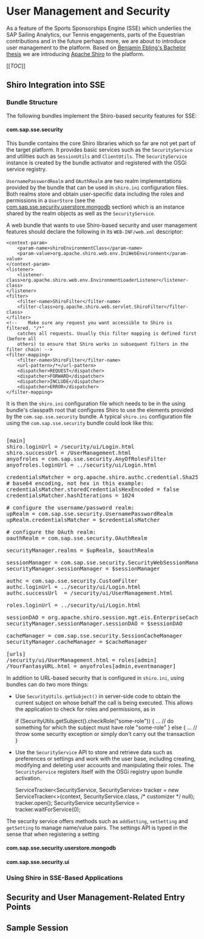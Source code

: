 # User Management and Security

As a feature of the Sports Sponsorships Engine (SSE) which underlies the SAP Sailing Analytics, our Tennis engagements, parts of the Equestrian contributions and in the future perhaps more, we are about to introduce user management to the platform. Based on [Benjamin Ebling's Bachelor thesis](/doc/theses/20140915_Ebling_Authentication_and_Authorization_for_SAP_Sailing_Analytics.pdf) we are introducing [Apache Shiro](http://shiro.apache.org) to the platform.

[[_TOC_]]

## Shiro Integration into SSE

### Bundle Structure

The following bundles implement the Shiro-based security features for SSE:

#### com.sap.sse.security

This bundle contains the core Shiro libraries which so far are not yet part of the target platform. It provides basic services such as the `SecurityService` and utilities such as `SessionUtils` and `ClientUtils`. The `SecurityService` instance is created by the bundle activator and registered with the OSGi service registry.

`UsernamePasswordRealm` and `OAuthRealm` are two realm implementations provided by the bundle that can be used in `shiro.ini` configuration files. Both realms store and obtain user-specific data including the roles and permissions in a `UserStore` (see the [com.sap.sse.security.userstore.mongodb](/wiki/usermanagement#com.sap.sse.security.userstore.mongodb) section) which is an instance shared by the realm objects as well as the `SecurityService`.

A web bundle that wants to use Shiro-based security and user management features should declare the following in its `WEB-INF/web.xml` descriptor:

	<context-param>
		<param-name>shiroEnvironmentClass</param-name>
		<param-value>org.apache.shiro.web.env.IniWebEnvironment</param-value>
	</context-param>
	<listener>
		<listener-class>org.apache.shiro.web.env.EnvironmentLoaderListener</listener-class>
	</listener>
	<filter>
		<filter-name>ShiroFilter</filter-name>
		<filter-class>org.apache.shiro.web.servlet.ShiroFilter</filter-class>
	</filter>
	<!--	Make sure any request you want accessible to Shiro is filtered. "/*" 
		catches all requests. Usually this filter mapping is defined first (before all 
		others) to ensure that Shiro works in subsequent filters in the filter chain: -->
	<filter-mapping>
		<filter-name>ShiroFilter</filter-name>
		<url-pattern>/*</url-pattern>
		<dispatcher>REQUEST</dispatcher>
		<dispatcher>FORWARD</dispatcher>
		<dispatcher>INCLUDE</dispatcher>
		<dispatcher>ERROR</dispatcher>
	</filter-mapping>

It is then the `shiro.ini` configuration file which needs to be in the using bundle's classpath root that configures Shiro to use the elements provided by the `com.sap.sse.security` bundle. A typical `shiro.ini` configuration file using the `com.sap.sse.security` bundle could look like this:
<pre>

[main]
shiro.loginUrl = /security/ui/Login.html
shiro.successUrl = /UserManagement.html
anyofroles = com.sap.sse.security.AnyOfRolesFilter
anyofroles.loginUrl = ../security/ui/Login.html

credentialsMatcher = org.apache.shiro.authc.credential.Sha256CredentialsMatcher
# base64 encoding, not hex in this example:
credentialsMatcher.storedCredentialsHexEncoded = false
credentialsMatcher.hashIterations = 1024

# configure the username/password realm:
upRealm = com.sap.sse.security.UsernamePasswordRealm
upRealm.credentialsMatcher = $credentialsMatcher

# configure the OAuth realm:
oauthRealm = com.sap.sse.security.OAuthRealm

securityManager.realms = $upRealm, $oauthRealm

sessionManager = com.sap.sse.security.SecurityWebSessionManager
securityManager.sessionManager = $sessionManager

authc = com.sap.sse.security.CustomFilter
authc.loginUrl = ../security/ui/Login.html
authc.successUrl  = /security/ui/UserManagement.html

roles.loginUrl = ../security/ui/Login.html

sessionDAO = org.apache.shiro.session.mgt.eis.EnterpriseCacheSessionDAO
securityManager.sessionManager.sessionDAO = $sessionDAO

cacheManager = com.sap.sse.security.SessionCacheManager
securityManager.cacheManager = $cacheManager

[urls]
/security/ui/UserManagement.html = roles[admin]
/YourFantasyURL.html = anyofroles[admin,eventmanager]
</pre>

In addition to URL-based security that is configured in `shiro.ini`, using bundles can do two more things:

* Use `SecurityUtils.getSubject()` in server-side code to obtain the current subject on whose behalf the call is being executed. This allows the application to check for roles and permissions, as in

    if (SecurityUtils.getSubject().checkRole("some-role")) {
        ... // do something for which the subject must have role "some-role"
    } else {
        ... // throw some security exception or simply don't carry out the transaction
    }

* Use the `SecurityService` API to store and retrieve data such as preferences or settings and work with the user base, including creating, modifying and deleting user accounts and manipulating their roles. The `SecurityService` registers itself with the OSGi registry upon bundle activation. 

    ServiceTracker<SecurityService, SecurityService> tracker = new ServiceTracker<>(context, SecurityService.class, /* customizer */ null);
    tracker.open();
    SecurityService securityService = tracker.waitForService(0);

The security service offers methods such as `addSetting`, `setSetting` and `getSetting` to manage name/value pairs. The settings API is typed in the sense that when registering a setting 

#### com.sap.sse.security.userstore.mongodb
#### com.sap.sse.security.ui


### Using Shiro in SSE-Based Applications

## Security and User Management-Related Entry Points

## Sample Session